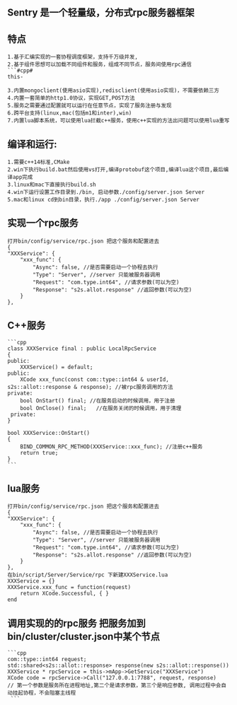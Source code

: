 ## Sentry 是一个轻量级，分布式rpc服务器框架
## 特点
    1.基于汇编实现的一套协程调度框架，支持千万级并发,
    2.基于组件思想可以加载不同组件和服务，组成不同节点，服务间使用rpc通信
    ```#cpp#
    this-
        
    3.内置mongoclient(使用asio实现),redisclient(使用asio实现)，不需要依赖三方
    4.内置一套简单的http1.0协议，实现GET,POST方法
    5.服务之需要通过配置就可以运行在任意节点，实现了服务注册与发现
    6.跨平台支持(linux,mac(包括m1和inter),win)
    7.内置lua脚本系统，可以使用lua拦截c++服务，使用c++实现的方法出问题可以使用lua重写
## 编译和运行:
    1.需要c++14标准,CMake
    2.win下执行build.bat然后使用vs打开,编译protobuf这个项目,编译lua这个项目,最后编译app完成
    3.linux和mac下直接执行build.sh
    4.win下运行设置工作目录到./bin, 启动参数./config/server.json Server
    5.mac和linux cd到bin目录，执行./app ./config/server.json Server
##  实现一个rpc服务
    打开bin/config/service/rpc.json 把这个服务和配置进去
    {
	"XXXService": {
		"xxx_func": {
			"Async": false, //是否需要启动一个协程去执行
			"Type": "Server", //server 只能被服务器调用
			"Request": "com.type.int64", //请求参数(可以为空)
			"Response": "s2s.allot.response" //返回参数(可以为空)
		}
	},
## C++服务
    ```cpp
    class XXXService final : public LocalRpcService
    {
    public:
		XXXService() = default;
    public:
        XCode xxx_func(const com::type::int64 & userId, s2s::allot::response & response); //被rpc服务调用的方法
	private:
		bool OnStart() final; //在服务启动的时候调用，用于注册
        bool OnClose() final;   //在服务关闭的时候调用，用于清理
	 private:
    }

    bool XXXService::OnStart()
	{
        BIND_COMMON_RPC_METHOD(XXXService::xxx_func); //注册c++服务
        return true;
	} 
    ```

##  lua服务
    打开bin/config/service/rpc.json 把这个服务和配置进去
    {
	"XXXService": {
		"xxx_func": {
			"Async": false, //是否需要启动一个协程去执行
			"Type": "Server", //server 只能被服务器调用
			"Request": "com.type.int64", //请求参数(可以为空)
			"Response": "s2s.allot.response" //返回参数(可以为空)
		}
	},
    在bin/script/Server/Service/rpc 下新建XXXService.lua
    XXXService = {}
    XXXService.xxx_func = function(request)
        return XCode.Successful, { }
    end

##  调用实现的的rpc服务 把服务加到bin/cluster/cluster.json中某个节点
    ```cpp
    com::type::int64 request;
    std::shared<s2s::allot::response> response(new s2s::allot::response())
    XXXService * rpcService = this->mApp->GetService("XXXService")
    XCode code = rpcService->Call("127.0.0.1:7788", request, response)
    // 第一个参数是服务所在进程地址,第二个是请求参数，第三个是响应参数, 调用过程中会自动挂起协程，不会阻塞主线程
     ```
